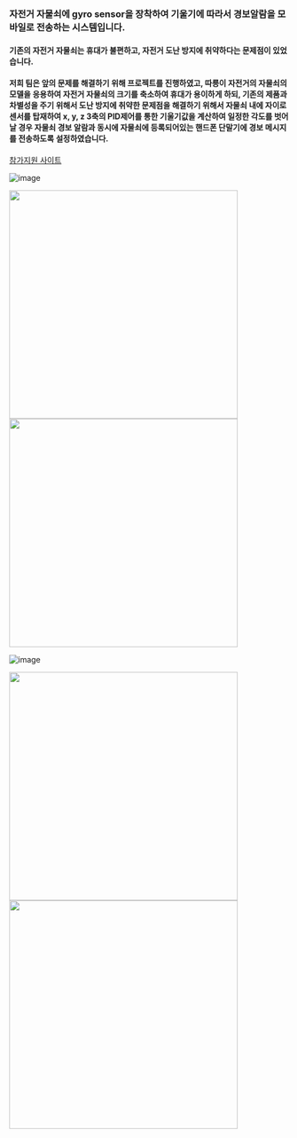 ### 자전거 자물쇠에 gyro sensor을 장착하여 기울기에 따라서 경보알람을 모바일로 전송하는 시스템입니다.

#### 기존의 자전거 자물쇠는 휴대가 불편하고, 자전거 도난 방지에 취약하다는 문제점이 있었습니다.
#### 저희 팀은 앞의 문제를 해결하기 위해 프로젝트를 진행하였고, 따릉이 자전거의 자물쇠의 모델을 응용하여 자전거 자물쇠의 크기를 축소하여 휴대가 용이하게 하되, 기존의 제품과 차별성을 주기 위해서 도난 방지에 취약한 문제점을 해결하기 위해서 자물쇠 내에 자이로 센서를 탑재하여 x, y, z 3축의 PID제어를 통한 기울기값을 계산하여 일정한 각도를 벗어날 경우 자물쇠 경보 알람과 동시에 자물쇠에 등록되어있는 핸드폰 단말기에 경보 메시지를 전송하도록 설정하였습니다.
[참가지원 사이트](https://www.gcon.or.kr/ghub/program/view?menuId=MENU01970&pageNum=1&listType=01&rowCnt=8&schHub=&schText=&proid=PRO0002400)

![image](https://user-images.githubusercontent.com/58325946/217687372-36ccf053-052a-41ab-a826-c32375a4e674.png)

<img src="https://user-images.githubusercontent.com/58325946/217687411-9dec1b1a-1773-4534-9907-5e63eaf87930.png" width="412" height="412"> <img src="https://user-images.githubusercontent.com/58325946/217687432-329eaa92-a62d-4a78-9c78-b5a4b36ef800.png" width="412" height="412">

![image](https://user-images.githubusercontent.com/58325946/217687561-6820b305-2d30-4d3e-abe7-e415ca4acd79.png)

<img src="https://user-images.githubusercontent.com/58325946/217687842-ce64d757-1584-4abc-a08c-08e2e2cd246f.png" width="412" height="412"> <img src="https://user-images.githubusercontent.com/58325946/217687892-f8cb8e05-182a-4622-9933-77c1c053cb99.png" width="412" height="412">
